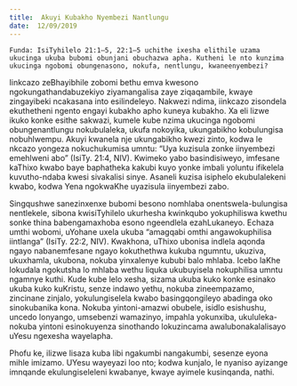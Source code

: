 ```yaml
---
title:  Akuyi Kubakho Nyembezi Nantlungu
date:  12/09/2019
---
```


`Funda: IsiTyhilelo 21:1–5, 22:1–5 uchithe ixesha elithile uzama ukucinga ukuba bubomi obunjani obuchazwa apha. Kutheni le nto kunzima ukucinga ngobomi obungenasono, nokufa, nentlungu, kwaneenyembezi?`

Iinkcazo zeBhayibhile zobomi bethu emva kwesono ngokungathandabuzekiyo ziyamangalisa zaye ziqaqambile, kwaye zingayibeki ncakasana into esilindeleyo. Nakwezi ndima, iinkcazo zisondela ekuthetheni ngento engayi kubakho apho kuneya kubakho. Xa eli lizwe ikuko konke esithe sakwazi, kumele kube nzima ukucinga ngobomi obungenantlungu nokubulaleka, ukufa nokoyika, ukungabikho kobulungisa nobuhlwempu. Akuyi kwanela nje ukungabikho kwezi zinto, kodwa le nkcazo yongeza nokuchukumisa umntu: “Uya kuzisula zonke iinyembezi emehlweni abo” (IsiTy. 21:4, NIV). Kwimeko yabo basindisiweyo, imfesane kaThixo kwabo baye baphatheka kakubi kuyo yonke imbali yoluntu ifikelela kuvutho-ndaba kwesi sivakalisi sinye. Asaneli kuzisa isiphelo ekubulalekeni kwabo, kodwa Yena ngokwaKhe uyazisula iinyembezi zabo.

Singqushwe sanezinxenxe bubomi besono nomhlaba onentswela-bulungisa nentlekele, sibona kwisiTyhilelo ukurhesha kwinkqubo yokuphiliswa kwethu sonke thina babengamaxhoba esono ngeendlela ezahLukaneyo. Echaza umthi wobomi, uYohane uxela ukuba “amagqabi omthi angawokuphilisa iintlanga” (IsiTy. 22:2, NIV). Kwakhona, uThixo ubonisa indlela aqonda ngayo nabanemfesane ngayo kokuthethwa kukuba ngumntu, ukuziva, ukuxhamla, ukubona, nokuba yinxalenye kububi balo mhlaba. Icebo laKhe lokudala ngokutsha lo mhlaba wethu liquka ukubuyisela nokuphilisa umntu ngamnye kuthi. Kude kube lelo xesha, sizama ukuba kuko konke esinako ukuba kuko kuKristu, senze indawo yethu, nokuba zineempazamo, zincinane zinjalo, yokulungiselela kwabo basingqongileyo abadinga oko sinokubanika kona. Nokuba yintoni-amazwi obubele, isidlo esishushu, uncedo lonyango, umsebenzi wamazinyo, impahla yokunxiba, ukululeka-nokuba yintoni esinokuyenza sinothando lokuzincama awalubonakalalisayo uYesu ngexesha wayelapha.

Phofu ke, ilizwe lisaza kuba libi ngakumbi nangakumbi, sesenze eyona mihle imizamo. UYesu wayeyazi loo nto; kodwa kunjalo, le nyaniso ayizange imnqande ekulungiseleleni kwabanye, kwaye ayimele kusinqanda, nathi.